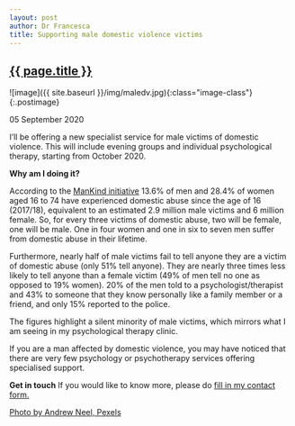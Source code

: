 ```yaml
---
layout: post
author: Dr Francesca
title: Supporting male domestic violence victims
---
```

 
 <h2 class="postheader"><a href="{{ site.baseurl }}{{ page.url }}">{{ page.title }}</a></h2>


![image]({{ site.baseurl }}/img/maledv.jpg){:class="image-class"}{:.postimage}

<p class="blogdate">05 September 2020</p>


I’ll be offering a new specialist service for male victims of domestic violence.  This will include evening groups and individual psychological therapy, starting from October 2020.

<strong>Why am I doing it?</strong>

According to the <a href="https://www.mankind.org.uk/wp-content/uploads/2020/03/50-Key-Facts-about-Male-Victims-of-Domestic-Abuse-and-Partner-Abuse-March-2020-final.pdf">ManKind initiative</a> 13.6% of men and 28.4% of women aged 16 to 74 have experienced domestic abuse since the age of 16 (2017/18), equivalent to an estimated 2.9 million male victims and 6 million female. So, for every three victims of domestic abuse, two will be female, one will be male. One in four women and one in six to seven men suffer from domestic abuse in their lifetime. 

Furthermore, nearly half of male victims fail to tell anyone they are a victim of domestic abuse (only 51% tell anyone). They are nearly three times less likely to tell anyone than a female victim (49% of men tell no one as opposed to 19% women). 20% of the men told to a psychologist/therapist and 43% to someone that they know personally like a family member or a friend, and only 15% reported to the police.

The figures highlight a silent minority of male victims, which mirrors what I am seeing in my psychological therapy clinic. 

If you are a man affected by domestic violence, you may have noticed that there are very few psychology or psychotherapy services offering specialised support. 

<strong>Get in touch</strong>
If you would like to know more, please do <a href="https://drfrancesca.co.uk/contact">fill in my contact form.</a>


<a href="https://www.pexels.com/photo/photo-of-man-leaning-on-wooden-table-3132388/">Photo by Andrew Neel, Pexels</a>



<br>
<div class="sharethis-inline-share-buttons"></div>
<br>
